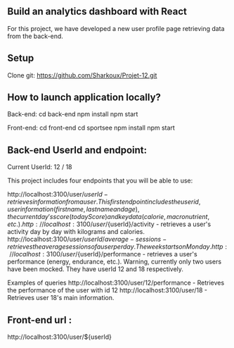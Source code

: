 ## Build an analytics dashboard with React

For this project, we have developed a new user profile page retrieving data from the back-end.

## Setup

  Clone git: https://github.com/Sharkoux/Projet-12.git
  
  
## How to launch application locally?

  Back-end:
   cd back-end
   npm install
   npm start
  
  Front-end: 
   cd front-end
   cd sportsee
   npm install
   npm start
  
## Back-end UserId and endpoint: 
Current UserId: 12 / 18

This project includes four endpoints that you will be able to use:

http://localhost:3100/user/${userId} - retrieves information from a user. This first endpoint includes the user id, user information (first name, last name and age), the current day's score (todayScore) and key data (calorie, macronutrient, etc.).
http://localhost:3100/user/${userId}/activity - retrieves a user's activity day by day with kilograms and calories.
http://localhost:3100/user/${userId}/average-sessions - retrieves the average sessions of a user per day. The week starts on Monday.
http://localhost:3100/user/${userId}/performance - retrieves a user's performance (energy, endurance, etc.).
Warning, currently only two users have been mocked. They have userId 12 and 18 respectively.

Examples of queries
http://localhost:3100/user/12/performance - Retrieves the performance of the user with id 12
http://localhost:3100/user/18 - Retrieves user 18's main information.


## Front-end url :

http://localhost:3100/user/${userId} 

